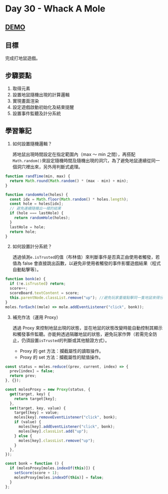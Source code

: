 # Day 30 - Whack A Mole

## [DEMO](https://ayating.github.io/JavaScript30/30%20-%20Whack%20A%20Mole/index-done.html)

## 目標

完成打地鼠遊戲。

## 步驟要點

1. 取得元素
2. 設置地鼠隨機出現的計算邏輯
3. 實現畫面渲染
4. 設定遊戲啟動初始化及結束提醒
5. 設置事件監聽及計分系統

## 學習筆記

1. 如何設置隨機邏輯？

   將地鼠出現時間設定在指定範圍內（max ～ min 之間），再搭配`Math.random()`來設定隨機時間及隨機出現的洞穴，為了避免地鼠連續從同一個洞穴裡出來，另外用判斷式處理。

```js
function randTime(min, max) {
  return Math.round(Math.random() * (max - min) + min);
}

function randomHole(holes) {
  const idx = Math.floor(Math.random() * holes.length);
  const hole = holes[idx];
  // 避免連續隨機出一樣的結果
  if (hole === lastHole) {
    return randomHole(holes);
  }
  lastHole = hole;
  return hole;
}
```

2. 如何設置計分系統？

   透過偵測`e.isTrusted`的值（布林值）來判斷事件是否真正由使用者觸發，若值為 false 會直接跳出函數，以避免非使用者觸發的事件影響遊戲結果（程式自動點擊等）。

```js
function bonk(e) {
  if (!e.isTrusted) return;
  score++;
  scoreBoard.textContent = score;
  this.parentNode.classList.remove("up"); //避免玩家重複點擊同一隻地鼠來得分
}
moles.forEach((mole) => mole.addEventListener("click", bonk));
```

3. 補充作法（運用 Proxy）

   透過 Proxy 來控制地鼠出現的狀態，並在地鼠的狀態改變時能自動控制其顯示和觸發事件監聽。亦能夠透過隔離地鼠的狀態，避免玩家作弊（若需完全防止，仍須設置`isTrusted`的判斷或其他驗證方式）。

   - Proxy 的 get 方法：攔截屬性的讀取操作。
   - Proxy 的 set 方法：攔截屬性的賦值操作。

```js
const status = moles.reduce((prev, current, index) => {
  prev[index] = false;
  return prev;
}, {});

const molesProxy = new Proxy(status, {
  get(target, key) {
    return target[key];
  },
  set(target, key, value) {
    target[key] = value;
    moles[key].removeEventListener("click", bonk);
    if (value) {
      moles[key].addEventListener("click", bonk);
      moles[key].classList.add("up");
    } else {
      moles[key].classList.remove("up");
    }
  },
});

const bonk = function () {
  if (molesProxy[moles.indexOf(this)]) {
    setScore(score + 1);
    molesProxy[moles.indexOf(this)] = false;
  }
};
```
